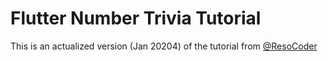 # Flutter Number Trivia Tutorial
This is an actualized version (Jan 20204) of the tutorial from [@ResoCoder](https://github.com/ResoCoder/flutter-tdd-clean-architecture-course)
